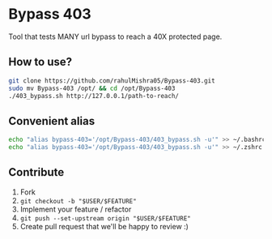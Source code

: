 # Bypass 403

Tool that tests MANY url bypass to reach a 40X protected page.


## How to use?

```bash
git clone https://github.com/rahulMishra05/Bypass-403.git
sudo mv Bypass-403 /opt/ && cd /opt/Bypass-403
./403_bypass.sh http://127.0.0.1/path-to-reach/
```


## Convenient alias

```bash
echo "alias bypass-403='/opt/Bypass-403/403_bypass.sh -u'" >> ~/.bashrc
echo "alias bypass-403='/opt/Bypass-403/403_bypass.sh -u'" >> ~/.zshrc
```


## Contribute

1. Fork
1. `git checkout -b "$USER/$FEATURE"`
1. Implement your feature / refactor
1. `git push --set-upstream origin "$USER/$FEATURE"`
1. Create pull request that we'll be happy to review :)


